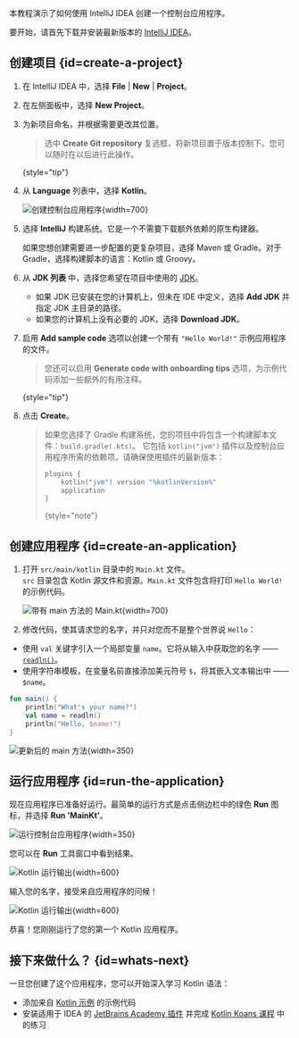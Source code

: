 [//]: # (title: Kotlin/JVM 入门)

本教程演示了如何使用 IntelliJ IDEA 创建一个控制台应用程序。

要开始，请首先下载并安装最新版本的 [IntelliJ IDEA](https://www.jetbrains.com/idea/download/index.html)。

## 创建项目 {id=create-a-project}

1. 在 IntelliJ IDEA 中，选择 **File** | **New** | **Project**。
2. 在左侧面板中，选择 **New Project**。
3. 为新项目命名，并根据需要更改其位置。

   > 选中 **Create Git repository** 复选框，将新项目置于版本控制下。您可以随时在以后进行此操作。
   >
   {style="tip"}

4. 从 **Language** 列表中，选择 **Kotlin**。

   ![创建控制台应用程序](jvm-new-project.png){width=700}

5. 选择 **IntelliJ** 构建系统。它是一个不需要下载额外依赖的原生构建器。

   如果您想创建需要进一步配置的更复杂项目，选择 Maven 或 Gradle。对于 Gradle，选择构建脚本的语言：Kotlin 或 Groovy。
6. 从 **JDK 列表** 中，选择您希望在项目中使用的 [JDK](https://www.oracle.com/java/technologies/downloads/)。
   * 如果 JDK 已安装在您的计算机上，但未在 IDE 中定义，选择 **Add JDK** 并指定 JDK 主目录的路径。
   * 如果您的计算机上没有必要的 JDK，选择 **Download JDK**。

7. 启用 **Add sample code** 选项以创建一个带有 `"Hello World!"` 示例应用程序的文件。

   > 您还可以启用 **Generate code with onboarding tips** 选项，为示例代码添加一些额外的有用注释。
   >
   {style="tip"}

8. 点击 **Create**。

   > 如果您选择了 Gradle 构建系统，您的项目中将包含一个构建脚本文件：`build.gradle(.kts)`。
   > 它包括 `kotlin("jvm")` 插件以及控制台应用程序所需的依赖项。请确保使用插件的最新版本：
   > 
   > ```kotlin
   > plugins {
   >     kotlin("jvm") version "%kotlinVersion%"
   >     application
   > }
   > ```
   > {style="note"}

## 创建应用程序 {id=create-an-application}

1. 打开 `src/main/kotlin` 目录中的 `Main.kt` 文件。  
   `src` 目录包含 Kotlin 源文件和资源。`Main.kt` 文件包含将打印 `Hello World!` 的示例代码。

   ![带有 main 方法的 Main.kt](jvm-main-kt-initial.png){width=700}

2. 修改代码，使其请求您的名字，并只对您而不是整个世界说 `Hello`：

  * 使用 `val` 关键字引入一个局部变量 `name`。它将从输入中获取您的名字 —— [`readln()`](https://kotlinlang.org/api/latest/jvm/stdlib/kotlin.io/readln.html)。
  * 使用字符串模板，在变量名前直接添加美元符号 `$`，将其嵌入文本输出中 —— `$name`。

   ```kotlin
   fun main() {
       println("What's your name?")
       val name = readln()
       println("Hello, $name!")
   }
   ```

   ![更新后的 main 方法](jvm-main-kt-updated.png){width=350}

## 运行应用程序 {id=run-the-application}

现在应用程序已准备好运行。最简单的运行方式是点击侧边栏中的绿色 **Run** 图标，并选择 **Run 'MainKt'**。

![运行控制台应用程序](jvm-run-app.png){width=350}

您可以在 **Run** 工具窗口中看到结果。

![Kotlin 运行输出](jvm-output-1.png){width=600}

输入您的名字，接受来自应用程序的问候！

![Kotlin 运行输出](jvm-output-2.png){width=600}

恭喜！您刚刚运行了您的第一个 Kotlin 应用程序。

## 接下来做什么？ {id=whats-next}

一旦您创建了这个应用程序，您可以开始深入学习 Kotlin 语法：

* 添加来自 [Kotlin 示例](https://play.kotlinlang.org/byExample/overview) 的示例代码
* 安装适用于 IDEA 的 [JetBrains Academy 插件](https://plugins.jetbrains.com/plugin/10081-jetbrains-academy) 并完成
  [Kotlin Koans 课程](https://plugins.jetbrains.com/plugin/10081-jetbrains-academy/docs/learner-start-guide.html?section=Kotlin%20Koans) 中的练习